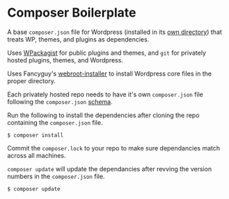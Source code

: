 # Composer Boilerplate

A base `composer.json` file for Wordpress (installed in its [own directory](http://codex.wordpress.org/Giving_WordPress_Its_Own_Directory)) that treats WP, themes, and plugins as dependencies.

Uses [WPackagist](http://wpackagist.org/) for public plugins and themes, and `git` for privately hosted plugins, themes, and Wordpress.

Uses Fancyguy's [webroot-installer](https://github.com/fancyguy/webroot-installer) to install Wordpress core files in the proper directory.

Each privately hosted repo needs to have it's own `composer.json` file following the `composer.json` [schema](https://getcomposer.org/doc/04-schema.md).

Run the following to install the dependencies after cloning the repo containing the `composer.json` file.
```
$ composer install
```

Commit the `composer.lock` to your repo to make sure dependancies match across all machines.

`composer update` will update the dependancies after revving the version numbers in the `composer.json` file.

```
$ composer update
```
